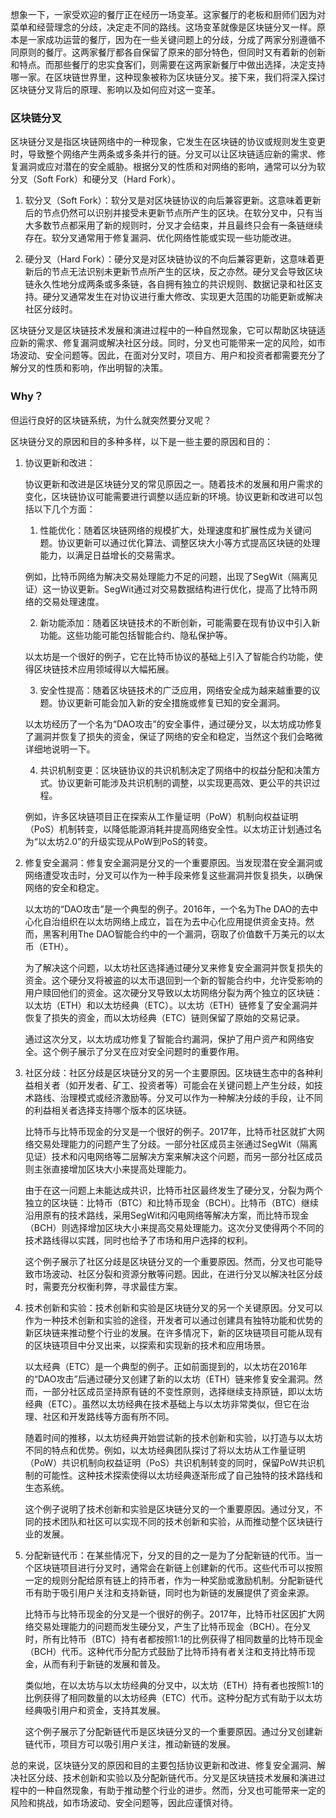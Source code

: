 想象一下，一家受欢迎的餐厅正在经历一场变革。这家餐厅的老板和厨师们因为对菜单和经营理念的分歧，决定走不同的路线。这场变革就像是区块链分叉一样。原本是一家成功运营的餐厅，因为在一些关键问题上的分歧，分成了两家分别遵循不同原则的餐厅。这两家餐厅都各自保留了原来的部分特色，但同时又有着新的创新和特点。而那些餐厅的忠实食客们，则需要在这两家新餐厅中做出选择，决定支持哪一家。在区块链世界里，这种现象被称为区块链分叉。接下来，我们将深入探讨区块链分叉背后的原理、影响以及如何应对这一变革。

### 区块链分叉

区块链分叉是指区块链网络中的一种现象，它发生在区块链的协议或规则发生变更时，导致整个网络产生两条或多条并行的链。分叉可以让区块链适应新的需求、修复漏洞或应对潜在的安全威胁。根据分叉的性质和对网络的影响，通常可以分为软分叉（Soft Fork）和硬分叉（Hard Fork）。

1. 软分叉（Soft Fork）：软分叉是对区块链协议的向后兼容更新。这意味着更新后的节点仍然可以识别并接受未更新节点所产生的区块。在软分叉中，只有当大多数节点都采用了新的规则时，分叉才会结束，并且最终只会有一条链继续存在。软分叉通常用于修复漏洞、优化网络性能或实现一些功能改进。

2. 硬分叉（Hard Fork）：硬分叉是对区块链协议的不向后兼容更新，这意味着更新后的节点无法识别未更新节点所产生的区块，反之亦然。硬分叉会导致区块链永久性地分成两条或多条链，各自拥有独立的共识规则、数据记录和社区支持。硬分叉通常发生在对协议进行重大修改、实现更大范围的功能更新或解决社区分歧时。

区块链分叉是区块链技术发展和演进过程中的一种自然现象，它可以帮助区块链适应新的需求、修复漏洞或解决社区分歧。同时，分叉也可能带来一定的风险，如市场波动、安全问题等。因此，在面对分叉时，项目方、用户和投资者都需要充分了解分叉的性质和影响，作出明智的决策。



### Why？

但运行良好的区块链系统，为什么就突然要分叉呢？

区块链分叉的原因和目的多种多样，以下是一些主要的原因和目的：

1. 协议更新和改进：
   
   协议更新和改进是区块链分叉的常见原因之一。随着技术的发展和用户需求的变化，区块链协议可能需要进行调整以适应新的环境。协议更新和改进可以包括以下几个方面：
   
   1. 性能优化：随着区块链网络的规模扩大，处理速度和扩展性成为关键问题。协议更新可以通过优化算法、调整区块大小等方式提高区块链的处理能力，以满足日益增长的交易需求。
   
   例如，比特币网络为解决交易处理能力不足的问题，出现了SegWit（隔离见证）这一协议更新。SegWit通过对交易数据结构进行优化，提高了比特币网络的交易处理速度。
   
   2. 新功能添加：随着区块链技术的不断创新，可能需要在现有协议中引入新功能。这些功能可能包括智能合约、隐私保护等。
   
   以太坊是一个很好的例子，它在比特币协议的基础上引入了智能合约功能，使得区块链技术应用领域得以大幅拓展。
   
   3. 安全性提高：随着区块链技术的广泛应用，网络安全成为越来越重要的议题。协议更新可能会加入新的安全措施或修复已知的安全漏洞。
   
   以太坊经历了一个名为“DAO攻击”的安全事件，通过硬分叉，以太坊成功修复了漏洞并恢复了损失的资金，保证了网络的安全和稳定，当然这个我们会略微详细地说明一下。
   
   4. 共识机制变更：区块链协议的共识机制决定了网络中的权益分配和决策方式。协议更新可能涉及共识机制的调整，以实现更高效、更公平的共识过程。
   
   例如，许多区块链项目正在探索从工作量证明（PoW）机制向权益证明（PoS）机制转变，以降低能源消耗并提高网络安全性。以太坊正计划通过名为“以太坊2.0”的升级实现从PoW到PoS的转变。

2. 修复安全漏洞：修复安全漏洞是分叉的一个重要原因。当发现潜在安全漏洞或网络遭受攻击时，分叉可以作为一种手段来修复这些漏洞并恢复损失，以确保网络的安全和稳定。
   
   以太坊的“DAO攻击”是一个典型的例子。2016年，一个名为The DAO的去中心化自治组织在以太坊网络上成立，旨在为去中心化应用提供资金支持。然而，黑客利用The DAO智能合约中的一个漏洞，窃取了价值数千万美元的以太币（ETH）。
   
   为了解决这个问题，以太坊社区选择通过硬分叉来修复安全漏洞并恢复损失的资金。这个硬分叉将被盗的以太币退回到一个新的智能合约中，允许受影响的用户赎回他们的资金。这次硬分叉导致以太坊网络分裂为两个独立的区块链：以太坊（ETH）和以太坊经典（ETC）。以太坊（ETH）链修复了安全漏洞并恢复了损失的资金，而以太坊经典（ETC）链则保留了原始的交易记录。
   
   通过这次分叉，以太坊成功修复了智能合约漏洞，保护了用户资产和网络安全。这个例子展示了分叉在应对安全问题时的重要作用。

3. 社区分歧：社区分歧是区块链分叉的另一个主要原因。区块链生态中的各种利益相关者（如开发者、矿工、投资者等）可能会在关键问题上产生分歧，如技术路线、治理模式或经济激励等。分叉可以作为一种解决分歧的手段，让不同的利益相关者选择支持哪个版本的区块链。
   
   比特币与比特币现金的分叉是一个很好的例子。2017年，比特币社区就扩大网络交易处理能力的问题产生了分歧。一部分社区成员主张通过SegWit（隔离见证）技术和闪电网络等二层解决方案来解决这个问题，而另一部分社区成员则主张直接增加区块大小来提高处理能力。
   
   由于在这一问题上未能达成共识，比特币社区最终发生了硬分叉，分裂为两个独立的区块链：比特币（BTC）和比特币现金（BCH）。比特币（BTC）继续沿用原有的技术路线，采用SegWit和闪电网络等解决方案，而比特币现金（BCH）则选择增加区块大小来提高交易处理能力。这次分叉使得两个不同的技术路线得以实践，同时也给予了市场和用户选择的权利。
   
   这个例子展示了社区分歧是区块链分叉的一个重要原因。然而，分叉也可能导致市场波动、社区分裂和资源分散等问题。因此，在进行分叉以解决社区分歧时，需要充分权衡利弊，寻求最佳方案。

4. 技术创新和实验：技术创新和实验是区块链分叉的另一个关键原因。分叉可以作为一种技术创新和实验的途径，开发者可以通过创建具有独特功能和优势的新区块链来推动整个行业的发展。在许多情况下，新的区块链项目可能从现有的区块链项目中分叉出来，以探索和实现新的技术和应用场景。
   
   以太经典（ETC）是一个典型的例子。正如前面提到的，以太坊在2016年的“DAO攻击”后通过硬分叉创建了新的以太坊（ETH）链来修复安全漏洞。然而，一部分社区成员坚持原有链的不变性原则，选择继续支持原链，即以太坊经典（ETC）。虽然以太坊经典在技术基础上与以太坊非常类似，但它在治理、社区和开发路线等方面有所不同。
   
   随着时间的推移，以太坊经典开始尝试新的技术创新和实验，以打造与以太坊不同的特点和优势。例如，以太坊经典团队探讨了将以太坊从工作量证明（PoW）共识机制向权益证明（PoS）共识机制转变的同时，保留PoW共识机制的可能性。这种技术探索使得以太坊经典逐渐形成了自己独特的技术路线和生态系统。
   
   这个例子说明了技术创新和实验是区块链分叉的一个重要原因。通过分叉，不同的技术团队和社区可以实现不同的技术创新和实验，从而推动整个区块链行业的发展。

5. 分配新链代币：在某些情况下，分叉的目的之一是为了分配新链的代币。当一个区块链项目进行分叉时，通常会在新链上创建新的代币。这些代币可以按照一定的规则分配给原有链上的持币者，作为一种奖励或激励机制。分配新链代币有助于吸引用户关注和支持新链，同时也为新链的发展提供了资金来源。
   
   比特币与比特币现金的分叉是一个很好的例子。2017年，比特币社区因扩大网络交易处理能力的问题而发生硬分叉，产生了比特币现金（BCH）。在分叉时，所有比特币（BTC）持有者都按照1:1的比例获得了相同数量的比特币现金（BCH）代币。这种代币分配方式鼓励了比特币持有者关注和支持比特币现金，从而有利于新链的发展和普及。
   
   类似地，在以太坊与以太坊经典的分叉中，以太坊（ETH）持有者也按照1:1的比例获得了相同数量的以太坊经典（ETC）代币。这种分配方式有助于以太坊经典吸引用户和资金，支持其发展。
   
   这个例子展示了分配新链代币是区块链分叉的一个重要原因。通过分叉创建新链代币，项目方可以吸引用户关注，推动新链的发展。

总的来说，区块链分叉的原因和目的主要包括协议更新和改进、修复安全漏洞、解决社区分歧、技术创新和实验以及分配新链代币。分叉是区块链技术发展和演进过程中的一种自然现象，有助于推动整个行业的进步。然而，分叉也可能带来一定的风险和挑战，如市场波动、安全问题等，因此应谨慎对待。
